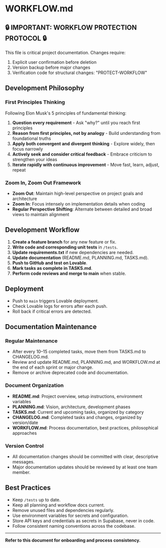 
# WORKFLOW.md

## 🔒 IMPORTANT: WORKFLOW PROTECTION PROTOCOL 🔒

This file is critical project documentation. Changes require:
1. Explicit user confirmation before deletion
2. Version backup before major changes
3. Verification code for structural changes: "PROTECT-WORKFLOW"

## Development Philosophy

### First Principles Thinking
Following Elon Musk's 5 principles of fundamental thinking:
1. **Question every requirement** - Ask "why?" until you reach first principles
2. **Reason from first principles, not by analogy** - Build understanding from foundational truths
3. **Apply both convergent and divergent thinking** - Explore widely, then focus narrowly
4. **Actively seek and consider critical feedback** - Embrace criticism to strengthen your ideas
5. **Iterate rapidly with continuous improvement** - Move fast, learn, adjust, repeat

### Zoom In, Zoom Out Framework
- **Zoom Out**: Maintain high-level perspective on project goals and architecture
- **Zoom In**: Focus intensely on implementation details when coding
- **Regular Perspective Shifting**: Alternate between detailed and broad views to maintain alignment

## Development Workflow

1. **Create a feature branch** for any new feature or fix.
2. **Write code and corresponding unit tests** in `/tests`.
3. **Update requirements.txt** if new dependencies are needed.
4. **Update documentation** (README.md, PLANNING.md, TASKS.md).
5. **Push to GitHub and test on Lovable**.
6. **Mark tasks as complete in TASKS.md**.
7. **Perform code reviews and merge to main** when stable.

## Deployment

- Push to `main` triggers Lovable deployment.
- Check Lovable logs for errors after each push.
- Roll back if critical errors are detected.

## Documentation Maintenance

### Regular Maintenance
- After every 10–15 completed tasks, move them from TASKS.md to CHANGELOG.md.
- Review and update README.md, PLANNING.md, and WORKFLOW.md at the end of each sprint or major change.
- Remove or archive deprecated code and documentation.

### Document Organization
- **README.md**: Project overview, setup instructions, environment variables
- **PLANNING.md**: Vision, architecture, development phases
- **TASKS.md**: Current and upcoming tasks, organized by category
- **CHANGELOG.md**: Completed tasks and changes, organized by version/date
- **WORKFLOW.md**: Process documentation, best practices, philosophical approaches

### Version Control
- All documentation changes should be committed with clear, descriptive messages.
- Major documentation updates should be reviewed by at least one team member.

## Best Practices

- Keep `/tests` up to date.
- Keep all planning and workflow docs current.
- Remove unused files and dependencies regularly.
- Use environment variables for secrets and configuration.
- Store API keys and credentials as secrets in Supabase, never in code.
- Follow consistent naming conventions across the codebase.

---

**Refer to this document for onboarding and process consistency.**

